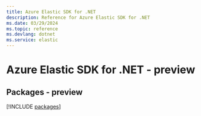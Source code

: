 ```yaml
---
title: Azure Elastic SDK for .NET
description: Reference for Azure Elastic SDK for .NET
ms.date: 03/29/2024
ms.topic: reference
ms.devlang: dotnet
ms.service: elastic
---
```

# Azure Elastic SDK for .NET - preview
## Packages - preview
[!INCLUDE [packages](elastic-index.md)]